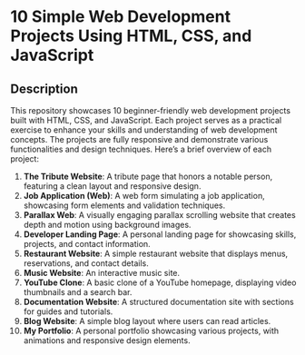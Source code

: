# 10 Simple Web Development Projects Using HTML, CSS, and JavaScript

## Description

This repository showcases 10 beginner-friendly web development projects built with HTML, CSS, and JavaScript. Each project serves as a practical exercise to enhance your skills and understanding of web development concepts. The projects are fully responsive and demonstrate various functionalities and design techniques. Here’s a brief overview of each project:

1. **The Tribute Website**: A tribute page that honors a notable person, featuring a clean layout and responsive design.
2. **Job Application (Web)**: A web form simulating a job application, showcasing form elements and validation techniques.
3. **Parallax Web**: A visually engaging parallax scrolling website that creates depth and motion using background images.
4. **Developer Landing Page**: A personal landing page for showcasing skills, projects, and contact information.
5. **Restaurant Website**: A simple restaurant website that displays menus, reservations, and contact details.
6. **Music Website**: An interactive music site.
7. **YouTube Clone**: A basic clone of a YouTube homepage, displaying video thumbnails and a search bar.
8. **Documentation Website**: A structured documentation site with sections for guides and tutorials.
9. **Blog Website**: A simple blog layout where users can read articles.
10. **My Portfolio**: A personal portfolio showcasing various projects, with animations and responsive design elements.

